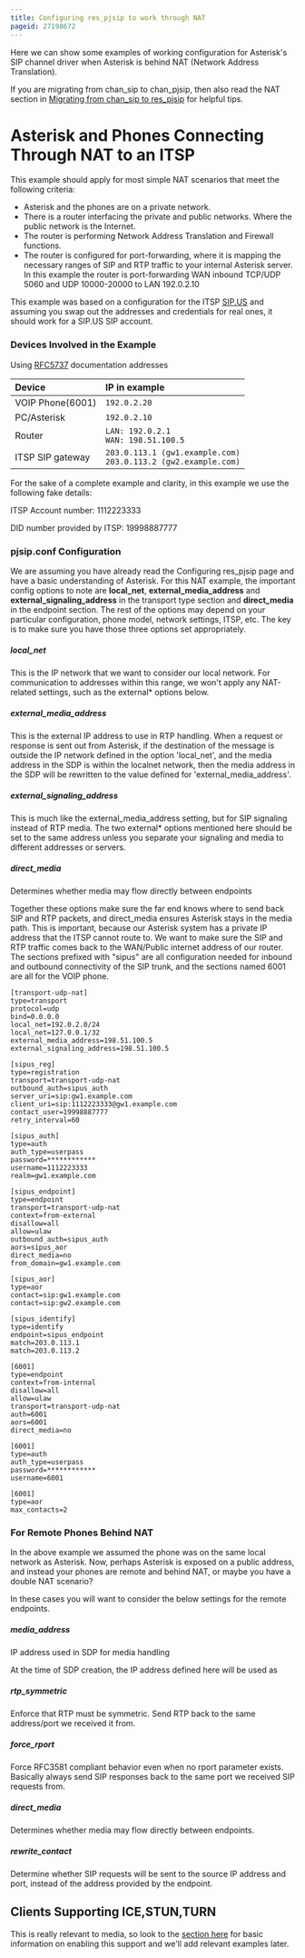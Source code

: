 ```yaml
---
title: Configuring res_pjsip to work through NAT
pageid: 27198672
---
```


Here we can show some examples of working configuration for Asterisk's SIP channel driver when Asterisk is behind NAT (Network Address Translation).

If you are migrating from chan_sip to chan_pjsip, then also read the NAT section in [Migrating from chan_sip to res_pjsip](/Configuration/Channel-Drivers/SIP/Configuring-res_pjsip/Migrating-from-chan_sip-to-res_pjsip) for helpful tips.

Asterisk and Phones Connecting Through NAT to an ITSP
=====================================================

This example should apply for most simple NAT scenarios that meet the following criteria:

* Asterisk and the phones are on a private network.
* There is a router interfacing the private and public networks. Where the public network is the Internet.
* The router is performing Network Address Translation and Firewall functions.
* The router is configured for port-forwarding, where it is mapping the necessary ranges of SIP and RTP traffic to your internal Asterisk server.  
In this example the router is port-forwarding WAN inbound TCP/UDP 5060 and UDP 10000-20000 to LAN 192.0.2.10

This example was based on a configuration for the ITSP [SIP.US](https://www.sip.us/) and assuming you swap out the addresses and credentials for real ones, it should work for a SIP.US SIP account.

### Devices Involved in the Example

Using [RFC5737](http://tools.ietf.org/html/rfc5737) documentation addresses

| Device           | IP in example                                                      |
| :--------------- | :----------------------------------------------------------------- |
| VOIP Phone(6001) | `192.0.2.20`                                                       |
| PC/Asterisk      | `192.0.2.10`                                                       |
| Router           | `LAN: 192.0.2.1`<br>`WAN: 198.51.100.5`                            |
| ITSP SIP gateway | `203.0.113.1 (gw1.example.com)`<br>`203.0.113.2 (gw2.example.com)` |

For the sake of a complete example and clarity, in this example we use the following fake details:

ITSP Account number:  1112223333

DID number provided by ITSP:  19998887777

### pjsip.conf Configuration

We are assuming you have already read the Configuring res_pjsip page and have a basic understanding of Asterisk. For this NAT example, the important config options to note are **local_net**, **external_media_address** and **external_signaling_address** in the transport type section and **direct_media** in the endpoint section. The rest of the options may depend on your particular configuration, phone model, network settings, ITSP, etc. The key is to make sure you have those three options set appropriately.

##### local_net

This is the IP network that we want to consider our local network. For communication to addresses within this range, we won't apply any NAT-related settings, such as the external\* options below.

##### external_media_address

This is the external IP address to use in RTP handling. When a request or response is sent out from Asterisk, if the destination of the message is outside the IP network defined in the option 'local_net', and the media address in the SDP is within the localnet network, then the media address in the SDP will be rewritten to the value defined for 'external_media_address'.

##### external_signaling_address

This is much like the external_media_address setting, but for SIP signaling instead of RTP media. The two external\* options mentioned here should be set to the same address unless you separate your signaling and media to different addresses or servers.

##### direct_media

Determines whether media may flow directly between endpoints



Together these options make sure the far end knows where to send back SIP and RTP packets, and direct_media ensures Asterisk stays in the media path. This is important, because our Asterisk system has a private IP address that the ITSP cannot route to. We want to make sure the SIP and RTP traffic comes back to the WAN/Public internet address of our router. The sections prefixed with "sipus" are all configuration needed for inbound and outbound connectivity of the SIP trunk, and the sections named 6001 are all for the VOIP phone.

```
[transport-udp-nat]
type=transport
protocol=udp
bind=0.0.0.0
local_net=192.0.2.0/24
local_net=127.0.0.1/32
external_media_address=198.51.100.5
external_signaling_address=198.51.100.5

[sipus_reg]
type=registration
transport=transport-udp-nat
outbound_auth=sipus_auth
server_uri=sip:gw1.example.com
client_uri=sip:1112223333@gw1.example.com
contact_user=19998887777
retry_interval=60

[sipus_auth]
type=auth
auth_type=userpass
password=************
username=1112223333
realm=gw1.example.com

[sipus_endpoint]
type=endpoint
transport=transport-udp-nat
context=from-external
disallow=all
allow=ulaw
outbound_auth=sipus_auth
aors=sipus_aor
direct_media=no
from_domain=gw1.example.com

[sipus_aor]
type=aor
contact=sip:gw1.example.com
contact=sip:gw2.example.com

[sipus_identify]
type=identify
endpoint=sipus_endpoint
match=203.0.113.1
match=203.0.113.2

[6001]
type=endpoint
context=from-internal
disallow=all
allow=ulaw
transport=transport-udp-nat
auth=6001
aors=6001
direct_media=no

[6001]
type=auth
auth_type=userpass
password=************
username=6001

[6001]
type=aor
max_contacts=2

```

### For Remote Phones Behind NAT

In the above example we assumed the phone was on the same local network as Asterisk. Now, perhaps Asterisk is exposed on a public address, and instead your phones are remote and behind NAT, or maybe you have a double NAT scenario?

In these cases you will want to consider the below settings for the remote endpoints.

##### media_address

IP address used in SDP for media handling

At the time of SDP creation, the IP address defined here will be used as  


##### rtp_symmetric

Enforce that RTP must be symmetric. Send RTP back to the same address/port we received it from.

##### force_rport

Force RFC3581 compliant behavior even when no rport parameter exists. Basically always send SIP responses back to the same port we received SIP requests from.

##### direct_media

Determines whether media may flow directly between endpoints.

##### rewrite_contact

Determine whether SIP requests will be sent to the source IP address and port, instead of the address provided by the endpoint.

Clients Supporting ICE,STUN,TURN
--------------------------------

This is really relevant to media, so look to the [section here](/Interactive-Connectivity-Establishment--ICE--in-Asterisk) for basic information on enabling this support and we'll add relevant examples later.

